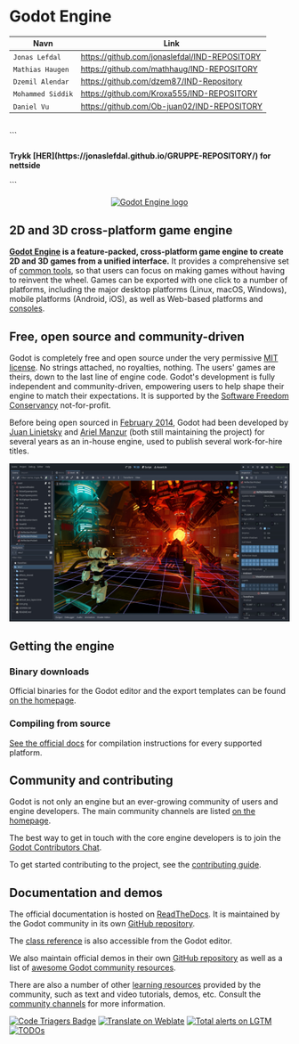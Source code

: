 # Godot Engine

| Navn | Link |
| --- | --- |
| `Jonas Lefdal` | https://github.com/jonaslefdal/IND-REPOSITORY |
| `Mathias Haugen`   |https://github.com/mathhaug/IND-REPOSITORY  |  
| `Dzemil Alendar` | https://github.com/dzem87/IND-Repository  |
| `Mohammed Siddik`  | https://github.com/Kroxa555/IND-REPOSITORY |
| `Daniel Vu` |https://github.com/Ob-juan02/IND-REPOSITORY |
<br>
```
<h4>Trykk [HER](https://jonaslefdal.github.io/GRUPPE-REPOSITORY/) for nettside</h4>
```

<p align="center">
  <a href="https://godotengine.org">
    <img src="logo_outlined.svg" width="400" alt="Godot Engine logo">
  </a>
</p>

## 2D and 3D cross-platform game engine

**[Godot Engine](https://godotengine.org) is a feature-packed, cross-platform
game engine to create 2D and 3D games from a unified interface.** It provides a
comprehensive set of [common tools](https://godotengine.org/features), so that users can focus on making games
without having to reinvent the wheel. Games can be exported with one click to a
number of platforms, including the major desktop platforms (Linux, macOS,
Windows), mobile platforms (Android, iOS), as well as Web-based platforms
and [consoles](https://docs.godotengine.org/en/latest/tutorials/platform/consoles.html).

## Free, open source and community-driven

Godot is completely free and open source under the very permissive [MIT license](https://godotengine.org/license).
No strings attached, no royalties, nothing. The users' games are theirs, down
to the last line of engine code. Godot's development is fully independent and
community-driven, empowering users to help shape their engine to match their
expectations. It is supported by the [Software Freedom Conservancy](https://sfconservancy.org/)
not-for-profit.

Before being open sourced in [February 2014](https://github.com/godotengine/godot/commit/0b806ee0fc9097fa7bda7ac0109191c9c5e0a1ac),
Godot had been developed by [Juan Linietsky](https://github.com/reduz) and
[Ariel Manzur](https://github.com/punto-) (both still maintaining the project) for several
years as an in-house engine, used to publish several work-for-hire titles.

![Screenshot of a 3D scene in the Godot Engine editor](https://raw.githubusercontent.com/godotengine/godot-design/master/screenshots/editor_tps_demo_1920x1080.jpg)

## Getting the engine

### Binary downloads

Official binaries for the Godot editor and the export templates can be found
[on the homepage](https://godotengine.org/download).

### Compiling from source

[See the official docs](https://docs.godotengine.org/en/latest/development/compiling/)
for compilation instructions for every supported platform.

## Community and contributing

Godot is not only an engine but an ever-growing community of users and engine
developers. The main community channels are listed [on the homepage](https://godotengine.org/community).

The best way to get in touch with the core engine developers is to join the
[Godot Contributors Chat](https://chat.godotengine.org).

To get started contributing to the project, see the [contributing guide](CONTRIBUTING.md).

## Documentation and demos

The official documentation is hosted on [ReadTheDocs](https://docs.godotengine.org).
It is maintained by the Godot community in its own [GitHub repository](https://github.com/godotengine/godot-docs).

The [class reference](https://docs.godotengine.org/en/latest/classes/)
is also accessible from the Godot editor.

We also maintain official demos in their own [GitHub repository](https://github.com/godotengine/godot-demo-projects)
as well as a list of [awesome Godot community resources](https://github.com/godotengine/awesome-godot).

There are also a number of other
[learning resources](https://docs.godotengine.org/en/latest/community/tutorials.html)
provided by the community, such as text and video tutorials, demos, etc.
Consult the [community channels](https://godotengine.org/community)
for more information.

[![Code Triagers Badge](https://www.codetriage.com/godotengine/godot/badges/users.svg)](https://www.codetriage.com/godotengine/godot)
[![Translate on Weblate](https://hosted.weblate.org/widgets/godot-engine/-/godot/svg-badge.svg)](https://hosted.weblate.org/engage/godot-engine/?utm_source=widget)
[![Total alerts on LGTM](https://img.shields.io/lgtm/alerts/g/godotengine/godot.svg?logo=lgtm&logoWidth=18)](https://lgtm.com/projects/g/godotengine/godot/alerts)
[![TODOs](https://badgen.net/https/api.tickgit.com/badgen/github.com/godotengine/godot)](https://www.tickgit.com/browse?repo=github.com/godotengine/godot)
